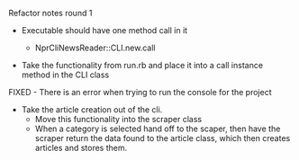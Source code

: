 Refactor notes round 1
  - Executable should have one method call in it
    - NprCliNewsReader::CLI.new.call 
  
  - Take the functionality from run.rb and place it into a call instance method in the CLI class
  
  FIXED - There is an error when trying to run the console for the project
  
  - Take the article creation out of the cli.
    - Move this functionality into the scraper class
    - When a category is selected hand off to the scaper, then have the scraper return the data found to the article class, which then creates articles and stores them.

  